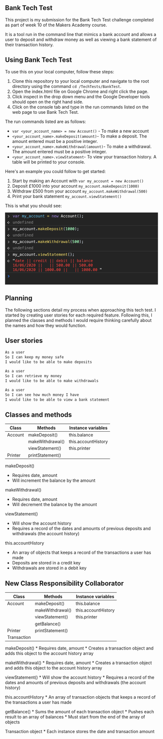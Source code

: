 ## Bank Tech Test

This project is my submission for the Bank Tech  Test challenge completed as part of week 10 of the  Makers Academy course.

It is a tool run in the command line that mimics a bank account and allows a user to deposit and withdraw money as well as viewing a bank statement of their transaction history.

## Using Bank Tech Test

To use this on your local computer, follow these steps:

  1. Clone this repository to your local computer and navigate to the root directory using the command `cd /TechTests/BankTest`.
  2. Open the index.html file on Google Chrome and right click the page.
  3. Click inspect in the drop down menu and the Google Developer tools should open on the right hand side.
  4. Click on the console tab and type in the run commands listed on the web page to use Bank Tech Test.

The run commands listed are as follows:

* `var <your_account_name> = new Account()` - To make a new account
* `<your_account_name>.makeDeposit(amount)`- To make a deposit. The amount entered must be a positive integer.
* `<your_account_name>.makeWithdrawal(amount)`- To make a withdrawal. The amount entered must be a positive integer.
* `<your_account_name>.viewStatement`- To view your transaction history. A table will be printed to your console.

Here's an example you could follow to get started:

  1. Start by making an Account with `var my_account = new Account()`
  2. Deposit £1000 into your account `my_account.makeDeposit(1000)`
  3. Withdraw £500 from your account `my_account.makeWithdrawal(500)`
  4. Print your bank statement `my_account.viewStatement()`


This is what you should see:

![Expected output](Example.png)

## Planning

The following sections detail my process when approaching this tech test. I started by creating user stories for each required feature. Following this, I planned the classes and methods I would require thinking carefully about the names and how they would function.

## User stories

```
As a user
So I can keep my money safe
I would like to be able to make deposits
```

```
As a user
So I can retrieve my money
I would like to be able to make withdrawals
```

```
As a user
So I can see how much money I have
I would like to be able to view a bank statement
```


## Classes and methods

Class | Methods | Instance variables
------------ | ------------- | -------------
| Account | makeDeposit() | this.balance |
|         | makeWithdrawal() | this.accountHistory |
|         | viewStatement() |  this.printer |
| Printer | printStatement() |  |


makeDeposit()
  * Requires date, amount
  * Will increment the balance by the amount

makeWithdrawal()
  * Requires date, amount
  * Will decrement the balance by the amount

viewStatement()
  * Will show the account history
  * Requires a record of the dates and amounts of previous deposits and withdrawals (the account history)

this.accountHistory
  * An array of objects that keeps a record of the transactions a user has made
  * Deposits are stored in a credit key
  * Withdrawals are stored in a debit key

## New Class Responsibility Collaborator

  Class | Methods | Instance variables
  ------------ | ------------- | -------------
  | Account | makeDeposit() | this.balance |
  |         | makeWithdrawal() | this.accountHistory |
  |         | viewStatement() |  this.printer |
  |         | getBalance()|   |
  | Printer | printStatement() |  |
  | Transaction |  |  |


  makeDeposit()
    * Requires date, amount
    * Creates a transaction object and adds this object to the account history array

  makeWithdrawal()
    * Requires date, amount
    * Creates a transaction object and adds this object to the account history array

  viewStatement()
    * Will show the account history
    * Requires a record of the dates and amounts of previous deposits and withdrawals (the account history)

  this.accountHistory
    * An array of transaction objects that keeps a record of the transactions a user has made

  getBalance()
    * Sums the amount of each transaction object
    * Pushes each result to an array of balances 
    * Must start from the end of the array of objects  

  Transaction object
    * Each instance stores the date and transaction amount
